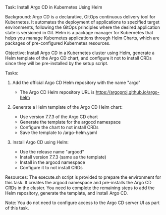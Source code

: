 Task: Install Argo CD in Kubernetes Using Helm

Background:
Argo CD is a declarative, GitOps continuous delivery tool for Kubernetes. It automates the deployment of applications to specified target environments, following the GitOps principles where the desired application state is versioned in Git. Helm is a package manager for Kubernetes that helps you manage Kubernetes applications through Helm Charts, which are packages of pre-configured Kubernetes resources.

Objective:
Install Argo CD in a Kubernetes cluster using Helm, generate a Helm template of the Argo CD chart, and configure it not to install CRDs since they will be pre-installed by the setup script.

Tasks:
1. Add the official Argo CD Helm repository with the name "argo"
   - The Argo CD Helm repository URL is https://argoproj.github.io/argo-helm

2. Generate a Helm template of the Argo CD Helm chart:
   - Use version 7.7.3 of the Argo CD chart
   - Generate the template for the argocd namespace
   - Configure the chart to not install CRDs
   - Save the template to /argo-helm.yaml

3. Install Argo CD using Helm:
   - Use the release name "argocd"
   - Install version 7.7.3 (same as the template)
   - Install in the argocd namespace
   - Configure it to not install CRDs

Resources:
The execute.sh script is provided to prepare the environment for this task. It creates the argocd namespace and pre-installs the Argo CD CRDs in the cluster. You need to complete the remaining steps to add the Helm repository, generate the template, and install Argo CD.

Note: You do not need to configure access to the Argo CD server UI as part of this task.
